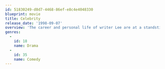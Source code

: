```yaml
---
id: 51830249-d0d7-4468-86ef-e8c4e4048330
blueprint: movie
title: Celebrity
release_date: '1998-09-07'
overview: 'The career and personal life of writer Lee are at a standstill, so he divorces his bashful wife, Robin, and dives into a new job as an entertainment journalist. His assignments take him to the swankiest corners of Manhattan, but as he jumps from one lavish party to another and engages in numerous empty romances, he starts to doubt the worth of his work. Meanwhile, top TV producer Tony falls for Robin and introduces her to the world of celebrity.'
genres:
  -
    id: 18
    name: Drama
  -
    id: 35
    name: Comedy
---
```

